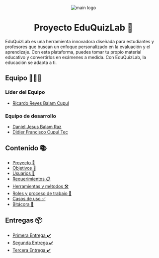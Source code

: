 <p align="center">
  <img src="https://res.cloudinary.com/drxyoybae/image/upload/v1695537869/random/nsbcuzhs7lqmp2k2mqtp.png" alt="main logo">
</p>

<h1 align="center">Proyecto EduQuizLab 🧠</h2>

<p align="left">
  EduQuizLab es una herramienta innovadora diseñada para estudiantes y profesores que buscan un enfoque personalizado en la evaluación y el aprendizaje. Con esta plataforma, puedes tomar tu propio material educativo y convertirlos en exámenes a medida. Con EduQuizLab, la educación se adapta a ti.
</p>

## Equipo 👨‍👦‍👦

### Líder del Equipo

* [Ricardo Reyes Balam Cupul](https://github.com/rhzx0r)

### Equipo de desarrollo

* [Daniel Jesus Balam Raz](https://github.com/Ferjes123)
* [Didier Francisco Cupul Tec](https://github.com/DidierFranciscoCupulTec)

## Contenido 📚

* [Proyecto 🚀](https://github.com/rhzx0r/Fundamentos-LIS/blob/primera-entrega/Primera-Entrega/Documentacion/Proyecto.md)
* [Objetivos 🎯](https://github.com/rhzx0r/Fundamentos-LIS/blob/primera-entrega/Primera-Entrega/Documentacion/Objetivos.md)
* [Usuarios 🧑](https://github.com/rhzx0r/Fundamentos-LIS/blob/primera-entrega/Primera-Entrega/Documentacion/Usuarios.md)
* [Requerimientos 📋](https://github.com/rhzx0r/Fundamentos-LIS/blob/primera-entrega/Primera-Entrega/Documentacion/Requerimientos.md)
* [Herramientas y métodos 🛠️](https://github.com/rhzx0r/Fundamentos-LIS/blob/primera-entrega/Primera-Entrega/Documentacion/Herramientas-Metodos.md)
* [Roles y proceso de trabajo 🔄](https://github.com/rhzx0r/Fundamentos-LIS/blob/primera-entrega/Primera-Entrega/Documentacion/Roles-Proceso.md)
* [Casos de uso ✅](https://github.com/rhzx0r/Fundamentos-LIS/blob/primera-entrega/Primera-Entrega/Documentacion/Casos-Uso.md)
* [Bitácora 📝](https://github.com/rhzx0r/Fundamentos-LIS/blob/primera-entrega/Primera-Entrega/Documentacion/Bitacora.md)

## Entregas 📦

* [Primera Entrega ✔️](https://github.com/rhzx0r/Fundamentos-LIS/tree/primera-entrega/Primera-Entrega)
* [Segunda Entrega ✔️](https://github.com/rhzx0r/Fundamentos-LIS/tree/segunda-entrega/Segunda-Entrega)
* [Tercera Entrega ✔️](https://github.com/rhzx0r/Fundamentos-LIS/tree/segunda-entrega/Tercera-Entrega)
